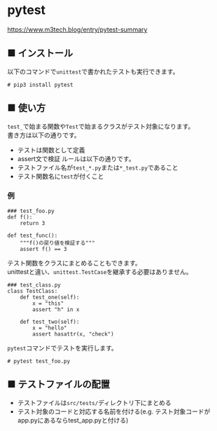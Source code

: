 # pytest
https://www.m3tech.blog/entry/pytest-summary
## ■ インストール
以下のコマンドで`unittest`で書かれたテストも実行できます。
```
# pip3 install pytest
```
## ■ 使い方
`test_`で始まる関数や`Test`で始まるクラスがテスト対象になります。  
書き方は以下の通りです。
- テストは関数として定義
- assert文で検証
ルールは以下の通りです。
- テストファイル名が`test_*.py`または`*_test.py`であること
- テスト関数名に`test`が付くこと
### 例
```
### test_foo.py
def f():
    return 3

def test_func():
    """f()の戻り値を検証する"""
    assert f() == 3
```
テスト関数をクラスにまとめることもできます。  
unittestと違い、`unittest.TestCase`を継承する必要はありません。
```
### test_class.py
class TestClass:
    def test_one(self):
        x = "this"
        assert "h" in x
        
    def test_two(self):
        x = "hello"
        assert hasattr(x, "check")
```
`pytest`コマンドでテストを実行します。
```
# pytest test_foo.py
```
## ■ テストファイルの配置
- テストファイルは`src/tests/`ディレクトリ下にまとめる
- テスト対象のコードと対応する名前を付ける(e.g. テスト対象コードがapp.pyにあるならtest_app.pyと付ける)
